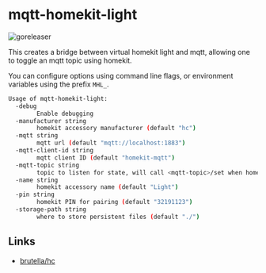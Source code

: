 # mqtt-homekit-light

![goreleaser](https://github.com/adamcstephens/mqtt-homekit-light/workflows/goreleaser/badge.svg)

This creates a bridge between virtual homekit light and mqtt, allowing one to toggle an mqtt topic using homekit.

You can configure options using command line flags, or environment variables using the prefix `MHL_`.

```bash
Usage of mqtt-homekit-light:
  -debug
        Enable debugging
  -manufacturer string
        homekit accessory manufacturer (default "hc")
  -mqtt string
        mqtt url (default "mqtt://localhost:1883")
  -mqtt-client-id string
        mqtt client ID (default "homekit-mqtt")
  -mqtt-topic string
        topic to listen for state, will call <mqtt-topic>/set when homekit triggers (default "homekit/light")
  -name string
        homekit accessory name (default "Light")
  -pin string
        homekit PIN for pairing (default "32191123")
  -storage-path string
        where to store persistent files (default "./")
```

## Links

* [brutella/hc](https://github.com/brutella/hc)
